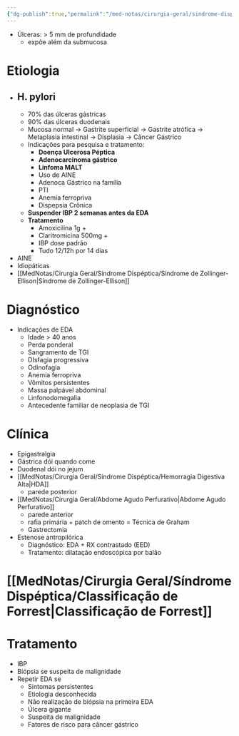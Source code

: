 ```yaml
---
{"dg-publish":true,"permalink":"/med-notas/cirurgia-geral/sindrome-dispeptica/doenca-ulcerosa-peptica/","tags":["review"]}
---
```


- Úlceras: > 5 mm de profundidade
	- expõe além da submucosa
# Etiologia 
- ## H. pylori
	- 70% das úlceras gástricas
	- 90% das úlceras duodenais
	- Mucosa normal -> Gastrite superficial -> Gastrite atrófica -> Metaplasia intestinal -> Displasia -> Câncer Gástrico
	- Indicações para pesquisa e tratamento:
		- **Doença Ulcerosa Péptica**
		- **Adenocarcinoma gástrico**
		- **Linfoma MALT**
		- Uso de AINE
		- Adenoca Gástrico na família
		- PTI
		- Anemia ferropriva
		- Dispepsia Crônica
	- **Suspender IBP 2 semanas antes da EDA**
	- **Tratamento**
		- Amoxicilina 1g +
		- Claritromicina 500mg +
		- IBP dose padrão
		- Tudo 12/12h por 14 dias
- AINE
- Idiopáticas
- [[MedNotas/Cirurgia Geral/Síndrome Dispéptica/Síndrome de Zollinger-Ellison\|Síndrome de Zollinger-Ellison]]

# Diagnóstico
- Indicações de EDA
	- Idade > 40 anos
	- Perda ponderal
	- Sangramento de TGI
	- DIsfagia progressiva
	- Odinofagia
	- Anemia ferropriva
	- Vômitos persistentes
	- Massa palpável abdominal
	- Linfonodomegalia
	- Antecedente familiar de neoplasia de TGI
# Clínica
- Epigastralgia
- Gástrica dói quando come
- Duodenal dói no jejum
- [[MedNotas/Cirurgia Geral/Síndrome Dispéptica/Hemorragia Digestiva Alta\|HDA]]
	- parede posterior
- [[MedNotas/Cirurgia Geral/Abdome Agudo Perfurativo\|Abdome Agudo Perfurativo]]
	- parede anterior
	- rafia primária + patch de omento = Técnica de Graham
	- Gastrectomia
- Estenose antropilórica
	- Diagnóstico: EDA + RX contrastado (EED)
	- Tratamento: dilatação endoscópica por balão
	
# [[MedNotas/Cirurgia Geral/Síndrome Dispéptica/Classificação de Forrest\|Classificação de Forrest]]

# Tratamento 
- IBP
- Biópsia se suspeita de malignidade
- Repetir EDA se 
	- Sintomas persistentes
	- Etiologia desconhecida
	- Não realização de biópsia na primeira EDA
	- Úlcera gigante
	- Suspeita de malignidade
	- Fatores de risco para câncer gástrico